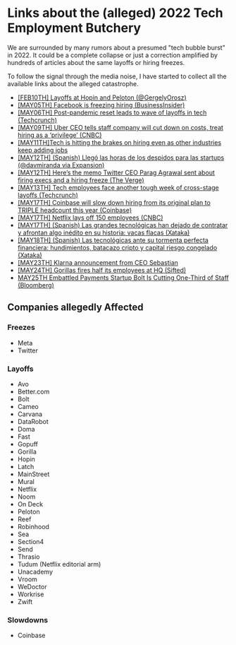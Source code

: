 # Links about the (alleged) 2022 Tech Employment Butchery

We are surrounded by many rumors about a presumed "tech bubble burst" in 2022. It could be a complete collapse or just a correction amplified by hundreds of articles about the same layoffs or hiring freezes.

To follow the signal through the media noise, I have started to collect all the available links about the alleged catastrophe.

* [[FEB10TH] Layoffs at Hopin and Peloton (@GergelyOrosz)](https://twitter.com/GergelyOrosz/status/1491855427277107202)
* [[MAY05TH] Facebook is freezing hiring (BusinessInsider)](https://www.businessinsider.com/facebook-is-freezing-hiring-heres-why-and-who-it-impacts-2022-5)
* [[MAY06TH] Post-pandemic reset leads to wave of layoffs in tech (Techcrunch)](https://techcrunch.com/2022/05/06/startup-tech-layoffs-in-may/)
* [[MAY09TH] Uber CEO tells staff company will cut down on costs, treat hiring as a ‘privilege’ (CNBC)](https://www.cnbc.com/2022/05/09/uber-to-cut-down-on-costs-treat-hiring-as-a-privilege-ceo-email.html)
* [[MAY11TH]Tech is hitting the brakes on hiring even as other industries keep adding jobs](https://www.cnbc.com/2022/05/11/tech-layoffs-hiring-slowdown-stand-out-in-red-hot-job-market.html)
* [[MAY12TH] (Spanish) Llegó las horas de los despidos para las startups (@davmiranda via Expansion)](https://twitter.com/davmiranda/status/1524616323124408321)
* [[MAY12TH] Here’s the memo Twitter CEO Parag Agrawal sent about firing execs and a hiring freeze (The Verge)](https://www.theverge.com/2022/5/12/23068985/twitter-memo-parag-agrawal-firing-execs-hiring-freeze)
* [[MAY13TH] Tech employees face another tough week of cross-stage layoffs (Techcrunch)](https://techcrunch.com/2022/05/13/startup-tech-layoff-and-hiring-freeze-in-may/)
* [[MAY17TH] Coinbase will slow down hiring from its original plan to TRIPLE headcount this year (Coinbase)](https://blog.coinbase.com/employee-note-an-update-on-hiring-plans-507ea4e2b6cf)
* [[MAY17TH] Netflix lays off 150 employees (CNBC)](https://www.cnbc.com/2022/05/17/netflix-lays-off-150-employees-as-the-streaming-service-contends-with-big-subscriber-losses.html)
* [[MAY17TH] (Spanish) Las grandes tecnológicas han dejado de contratar y afrontan algo inédito en su historia: vacas flacas (Xataka)](https://www.xataka.com/empresas-y-economia/cada-vez-grandes-tecnologicas-congelan-contrataciones-crisis-economica-amenaza-gran-renuncia)
* [[MAY18TH] (Spanish) Las tecnológicas ante su tormenta perfecta financiera: hundimientos, batacazo cripto y capital riesgo congelado (Xataka)](https://www.xataka.com/empresas-y-economia/tecnologicas-su-tormenta-perfecta-financiera-hundimientos-batacazo-cripto-capital-riesgo-congelado)
* [[MAY23TH] Klarna announcement from CEO Sebastian](https://www.klarna.com/uk/blog/company-announcement-from-ceo-sebastian/)
* [[MAY24TH] Gorillas fires half its employees at HQ (Sifted)](https://sifted.eu/articles/gorillas-fires-employees/)
* [MAY25TH Embattled Payments Startup Bolt Is Cutting One-Third of Staff (Bloomberg)](https://www.bloomberg.com/news/articles/2022-05-25/bolt-layoffs-hit-fintech-startup?sref=DtF0tJD5)


## Companies allegedly Affected

### Freezes

* Meta
* Twitter

### Layoffs

* Avo
* Better.com
* Bolt
* Cameo
* Carvana
* DataRobot
* Doma
* Fast
* Gopuff
* Gorilla
* Hopin
* Latch
* MainStreet
* Mural
* Netflix
* Noom
* On Deck
* Peloton
* Reef
* Robinhood
* Sea
* Section4
* Send
* Thrasio
* Tudum (Netflix editorial arm)
* Unacademy
* Vroom
* WeDoctor
* Workrise
* Zwift

### Slowdowns

* Coinbase
